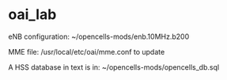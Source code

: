 # oai_lab
eNB configuration: ~/opencells-mods/enb.10MHz.b200

MME file: /usr/local/etc/oai/mme.conf to update

A HSS database in text is in: ~/opencells-mods/opencells_db.sql
